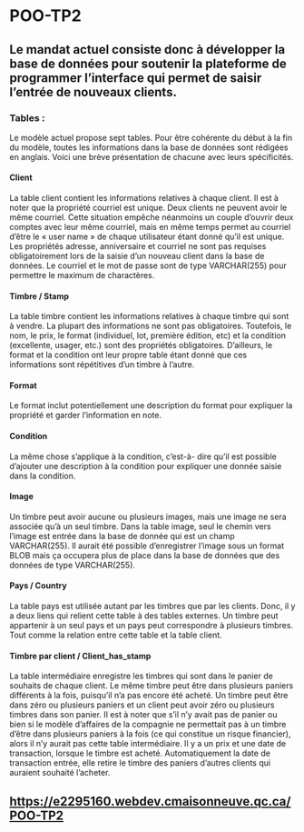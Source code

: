 # POO-TP2

## Le mandat actuel consiste donc à développer la base de données pour soutenir la plateforme de programmer l’interface qui permet de saisir l’entrée de nouveaux clients.

### Tables :
Le modèle actuel propose sept tables. Pour être cohérente du début à la fin du modèle, toutes les informations dans la base de données sont rédigées en anglais. Voici une brève présentation de chacune avec leurs spécificités.

#### Client
La table client contient les informations relatives à chaque client. Il est à noter que la propriété courriel est unique. Deux clients ne peuvent avoir le même courriel. Cette situation empêche néanmoins un couple d’ouvrir deux comptes avec leur même courriel, mais en même temps permet au courriel d’être le « user name » de chaque utilisateur étant donné qu’il est unique. Les propriétés adresse, anniversaire et courriel ne sont pas requises
obligatoirement lors de la saisie d’un nouveau client dans la base de données. Le courriel et le mot de passe sont de type VARCHAR(255) pour permettre le maximum de charactères.

#### Timbre / Stamp
La table timbre contient les informations relatives à chaque timbre qui sont à vendre. La plupart des informations ne sont pas obligatoires. Toutefois, le nom, le prix, le format (individuel, lot, première édition, etc) et la condition (excellente, usager, etc.) sont des propriétés obligatoires. D’ailleurs, le format et la condition ont leur propre table étant donné que ces informations sont répétitives d’un timbre à l’autre.

#### Format
Le format inclut potentiellement une description du format pour expliquer la propriété et garder l’information en note.

#### Condition
La même chose s’applique à la condition, c’est-à- dire qu’il est possible d’ajouter une description à la condition pour expliquer une donnée saisie dans la condition.

#### Image
Un timbre peut avoir aucune ou plusieurs images, mais une image ne sera associée qu’à un seul timbre. Dans la table image, seul le chemin vers l’image est entrée dans la base de donnée qui est un champ VARCHAR(255). Il aurait été possible d’enregistrer l’image sous un format BLOB mais ça occupera plus de place dans la base de données que des données de type VARCHAR(255).

#### Pays / Country
La table pays est utilisée autant par les timbres que par les clients. Donc, il y a deux liens qui relient cette table à des tables externes. Un timbre peut appartenir à un seul pays et un pays peut correspondre à plusieurs timbres. Tout comme la relation entre cette table et la table client.

#### Timbre par client / Client_has_stamp
La table intermédiaire enregistre les timbres qui sont dans le panier de souhaits de chaque client. Le même timbre peut être dans plusieurs paniers
différents à la fois, puisqu’il n’a pas encore été acheté. Un timbre peut être dans zéro ou plusieurs paniers et un client peut avoir zéro ou plusieurs timbres dans son panier. Il est à noter que s’il n’y avait pas de panier ou bien si le modèle d’affaires de la compagnie ne permettait pas à un timbre d’être dans plusieurs paniers à la fois (ce qui constitue un risque financier), alors il n’y aurait pas cette table intermédiaire. Il y a un prix et une date de transaction, lorsque le timbre est acheté. Automatiquement la date de transaction entrée, elle retire le timbre des paniers d’autres clients qui auraient souhaité l’acheter.

## https://e2295160.webdev.cmaisonneuve.qc.ca/POO-TP2
